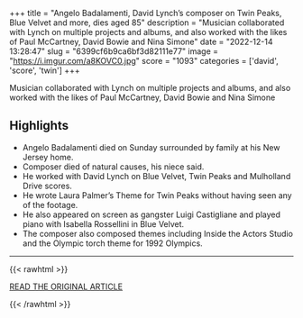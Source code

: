 +++
title = "Angelo Badalamenti, David Lynch’s composer on Twin Peaks, Blue Velvet and more, dies aged 85"
description = "Musician collaborated with Lynch on multiple projects and albums, and also worked with the likes of Paul McCartney, David Bowie and Nina Simone"
date = "2022-12-14 13:28:47"
slug = "6399cf6b9ca6bf3d82111e77"
image = "https://i.imgur.com/a8KOVC0.jpg"
score = "1093"
categories = ['david', 'score', 'twin']
+++

Musician collaborated with Lynch on multiple projects and albums, and also worked with the likes of Paul McCartney, David Bowie and Nina Simone

## Highlights

- Angelo Badalamenti died on Sunday surrounded by family at his New Jersey home.
- Composer died of natural causes, his niece said.
- He worked with David Lynch on Blue Velvet, Twin Peaks and Mulholland Drive scores.
- He wrote Laura Palmer’s Theme for Twin Peaks without having seen any of the footage.
- He also appeared on screen as gangster Luigi Castigliane and played piano with Isabella Rossellini in Blue Velvet.
- The composer also composed themes including Inside the Actors Studio and the Olympic torch theme for 1992 Olympics.

---

{{< rawhtml >}}
  <p class="article-category">
    <a target="_blank" href="https://www.theguardian.com/music/2022/dec/13/angelo-badalamenti-david-lynchs-composer-on-twin-peaks-blue-velvet-and-more-dies-aged-85">READ THE ORIGINAL ARTICLE</a>
  </p>
{{< /rawhtml >}}
